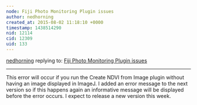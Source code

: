 ```yaml
---
node: Fiji Photo Monitoring Plugin issues
author: nedhorning
created_at: 2015-08-02 11:18:10 +0000
timestamp: 1438514290
nid: 12114
cid: 12309
uid: 133
---
```




[nedhorning](../profile/nedhorning) replying to: [Fiji Photo Monitoring Plugin issues](../notes/RQ-05/08-01-2015/fiji-photo-monitoring-plugin-issues)

----
This error will occur if you run the Create NDVI from Image plugin without having an image displayed in ImageJ. I added an error message to the next version so if this happens again an informative message will be displayed before the error occurs. I expect to release a new version this week.